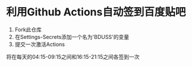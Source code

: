 # 利用Github Actions自动签到百度贴吧 

1. Fork此仓库
2. 在Settings-Secrets添加一个名为'BDUSS'的变量
3. 提交一次激活Actions

将在每天的04:15-09:15之间和16:15-21:15之间各签到一次

